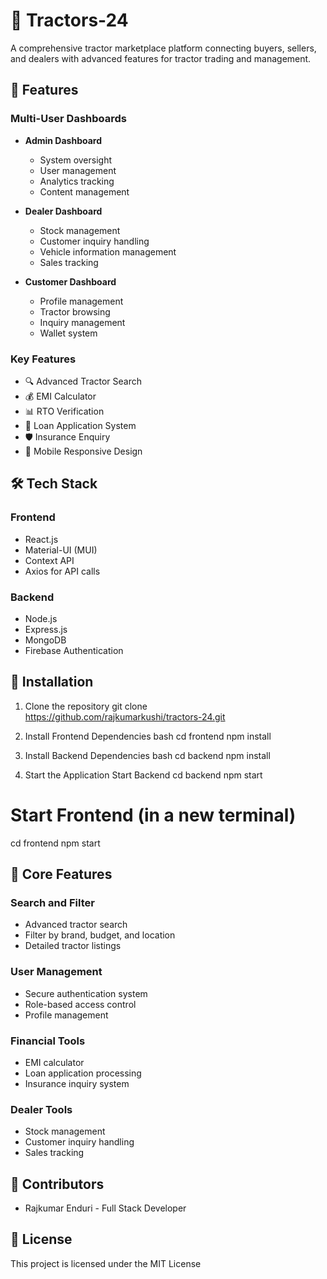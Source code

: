 # 🚜 Tractors-24

A comprehensive tractor marketplace platform connecting buyers, sellers, and dealers with advanced features for tractor trading and management.

## 🚀 Features

### Multi-User Dashboards
- **Admin Dashboard**
  - System oversight
  - User management
  - Analytics tracking
  - Content management

- **Dealer Dashboard**
  - Stock management
  - Customer inquiry handling
  - Vehicle information management
  - Sales tracking

- **Customer Dashboard**
  - Profile management
  - Tractor browsing
  - Inquiry management
  - Wallet system

### Key Features
- 🔍 Advanced Tractor Search
- 💰 EMI Calculator
- 📊 RTO Verification
- 🏦 Loan Application System
- 🛡️ Insurance Enquiry
- 📱 Mobile Responsive Design

## 🛠️ Tech Stack

### Frontend
- React.js
- Material-UI (MUI)
- Context API
- Axios for API calls

### Backend
- Node.js
- Express.js
- MongoDB
- Firebase Authentication

## 🔧 Installation

1. Clone the repository
git clone https://github.com/rajkumarkushi/tractors-24.git

2. Install Frontend Dependencies
bash
cd frontend
npm install

3. Install Backend Dependencies
bash
cd backend
npm install

4. Start the Application
Start Backend
cd backend
npm start

# Start Frontend (in a new terminal)
cd frontend
npm start

## 🌟 Core Features

### Search and Filter
- Advanced tractor search
- Filter by brand, budget, and location
- Detailed tractor listings

### User Management
- Secure authentication system
- Role-based access control
- Profile management

### Financial Tools
- EMI calculator
- Loan application processing
- Insurance inquiry system

### Dealer Tools
- Stock management
- Customer inquiry handling
- Sales tracking

## 👥 Contributors
- Rajkumar Enduri - Full Stack Developer

## 📝 License
This project is licensed under the MIT License
